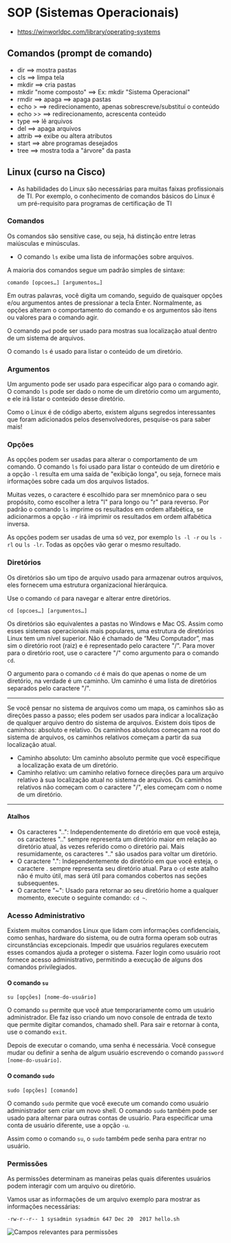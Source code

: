 # SOP (Sistemas Operacionais)
* https://winworldpc.com/library/operating-systems

## Comandos (prompt de comando)
* dir ==> mostra pastas
* cls ==> limpa tela
* mkdir ==> cria pastas
* mkdir "nome composto" ==> Ex: mkdir "Sistema Operacional"
* rmdir ==> apaga ==> apaga pastas
* echo > ==> redirecionamento, apenas sobrescreve/substituí o conteúdo
* echo >> ==> redirecionamento, acrescenta conteúdo
* type ==> lê arquivos
* del ==> apaga arquivos
* attrib ==> exibe ou altera atributos
* start ==> abre programas desejados
* tree ==> mostra toda a "árvore" da pasta

## Linux (curso na Cisco)
* As habilidades do Linux são necessárias para muitas faixas profissionais de TI. Por exemplo, o conhecimento de comandos básicos do Linux é um pré-requisito para programas de certificação de TI

### Comandos
Os comandos são sensitive case, ou seja, há distinção entre letras maiúsculas e minúsculas.

* O comando ``` ls ```  exibe uma lista de informações sobre arquivos.

A maioria dos comandos segue um padrão simples de sintaxe:

``` comando [opcoes…] [argumentos…] ```

Em outras palavras, você digita um comando, seguido de quaisquer opções e/ou argumentos antes de pressionar a tecla Enter. Normalmente, as opções alteram o comportamento do comando e os argumentos são itens ou valores para o comando agir.

O comando ``` pwd ``` pode ser usado para mostras sua localização atual dentro de um sistema de arquivos.

O comando ``` ls ``` é usado para listar o conteúdo de um diretório.

### Argumentos
Um argumento pode ser usado para especificar algo para o comando agir. O comando ``` ls ``` pode ser dado o nome de um diretório como um argumento, e ele irá listar o conteúdo desse diretório.

Como o Linux é de código aberto, existem alguns segredos interessantes que foram adicionados pelos desenvolvedores, pesquise-os para saber mais!

### Opções
As opções podem ser usadas para alterar o comportamento de um comando. O comando ``` ls ``` foi usado para listar o conteúdo de um diretório e a opção ``` -l ``` resulta em uma saída de "exibição longa", ou seja, fornece mais irformações sobre cada um dos arquivos listados.

Muitas vezes, o caractere é escolhido para ser mnemônico para o seu propósito, como escolher a letra "l" para longo ou "r" para reverso. Por padrão o comando ``` ls ``` imprime os resultados em ordem alfabética, se adicionarmos a opção ``` -r ``` irá imprimir os resultados em ordem alfabética inversa.

As opções podem ser usadas de uma só vez, por exemplo ``` ls -l -r ``` ou ``` ls -rl ``` ou ``` ls -lr ```. Todas as opções vão gerar o mesmo resultado.

### Diretórios
Os diretórios são um tipo de arquivo usado para armazenar outros arquivos, eles fornecem uma estrutura organizacional hierárquica. 

Use o comando ``` cd ``` para navegar e alterar entre diretórios.

``` cd [opcoes…] [argumentos…] ```

Os diretórios são equivalentes a pastas no Windows e Mac OS. Assim como esses sistemas operacionais mais populares, uma estrutura de diretórios Linux tem um nível superior. Não é chamado de “Meu Computador”, mas sim o diretório root (raiz) e é representado pelo caractere "/". Para mover para o diretório root, use o caractere "/" como argumento para o comando ``` cd ```.

O argumento para o comando ``` cd ``` é mais do que apenas o nome de um diretório, na verdade é um caminho. Um caminho é uma lista de diretórios separados pelo caractere "/".

----------------------------------------------------------------------------------------------------------------
Se você pensar no sistema de arquivos como um mapa, os caminhos são as direções passo a passo; eles podem ser usados para indicar a localização de qualquer arquivo dentro do sistema de arquivos. Existem dois tipos de caminhos: absoluto e relativo. Os caminhos absolutos começam na root do sistema de arquivos, os caminhos relativos começam a partir da sua localização atual.

* Caminho absoluto: Um caminho absoluto permite que você especifique a localização exata de um diretório.
* Caminho relativo: um caminho relativo fornece direções para um arquivo relativo à sua localização atual no sistema de arquivos. Os caminhos relativos não começam com o caractere "/", eles começam com o nome de um diretório.
----------------------------------------------------------------------------------------------------------------

#### Atalhos
* Os caracteres "..": Independentemente do diretório em que você esteja, os caracteres ".." sempre representa um diretório maior em relação ao diretório atual, às vezes referido como o diretório pai. Mais resumidamente, os caracteres ".." são usados para voltar um diretório.
* O caractere ".": Independentemente do diretório em que você esteja, o caractere . sempre representa seu diretório atual. Para o ``` cd ``` este atalho não é muito útil, mas será útil para comandos cobertos nas seções subsequentes.
* O caractere "~": Usado para retornar ao seu diretório home a qualquer momento, execute o seguinte comando: ``` cd ~ ```.

### Acesso Administrativo
Existem muitos comandos Linux que lidam com informações confidenciais, como senhas, hardware do sistema, ou de outra forma operam sob outras circunstâncias excepcionais. Impedir que usuários regulares executem esses comandos ajuda a proteger o sistema. Fazer login como usuário root fornece acesso administrativo, permitindo a execução de alguns dos comandos privilegiados.

#### O comando ``` su ```

``` su [opções] [nome-do-usuário] ```

O comando ``` su ``` permite que você atue temporariamente como um usuário administrador. Ele faz isso criando um novo console de entrada de texto que permite digitar comandos, chamado shell. Para sair e retornar à conta, use o comando ``` exit ```.

Depois de executar o comando, uma senha é necessária. Você consegue mudar ou definir a senha de algum usuário escrevendo o comando ``` password [nome-do-usuário] ```.

#### O comando ``` sudo ```

``` sudo [opções] [comando] ```

O comando ``` sudo ``` permite que você execute um comando como usuário administrador sem criar um novo shell. O comando ``` sudo ``` também pode ser usado para alternar para outras contas de usuário. Para especificar uma conta de usuário diferente, use a opção ``` -u ```.

Assim como o comando ``` su ```, o ``` sudo ``` também pede senha para entrar no usuário.

### Permissões 
As permissões determinam as maneiras pelas quais diferentes usuários podem interagir com um arquivo ou diretório.

Vamos usar as informações de um arquivo exemplo para mostrar as informações necessárias:

    -rw-r--r-- 1 sysadmin sysadmin 647 Dec 20  2017 hello.sh

<img alt="Campos relevantes para permissões" src="./permissoes.png">